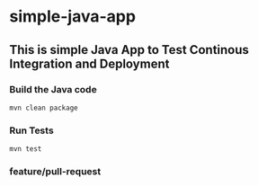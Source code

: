 # simple-java-app
## This is simple Java App to Test Continous Integration and Deployment

### Build the Java code
```mvn clean package```

### Run Tests
```mvn test```

### feature/pull-request